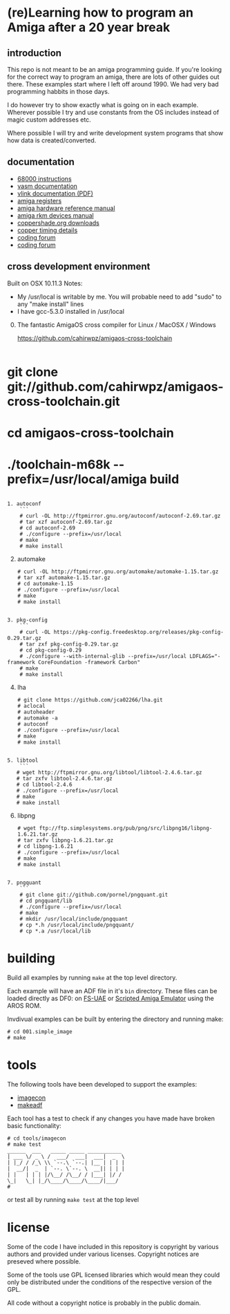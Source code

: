 (re)Learning how to program an Amiga after a 20 year break
==========================================================
introduction
------------
This repo is not meant to be an amiga programming guide. If you're looking for the correct way to program an amiga, there are lots of other guides out there. These examples start where I left off around 1990. We had very bad programming habbits in those days.

I do however try to show exactly what is going on in each example. Wherever possible I try and use constants from the OS includes instead of magic custom addresses etc.

Where possible I will try and write development system programs that show how data is created/converted.

documentation
-------------
* [68000 instructions](http://68k.hax.com/)
* [vasm documentation](http://sun.hasenbraten.de/vasm/release/vasm.html)
* [vlink documentation (PDF)](http://sun.hasenbraten.de/vlink/release/vlink.pdf)
* [amiga registers](http://amigadev.elowar.com/read/ADCD_2.1/Hardware_Manual_guide/node0060.html)
* [amiga hardware reference manual](http://amigadev.elowar.com/read/ADCD_2.1/Hardware_Manual_guide/node0000.html)
* [amiga rkm devices manual](http://amigadev.elowar.com/read/ADCD_2.1/Devices_Manual_guide/node0000.html)
* [coppershade.org downloads](http://coppershade.org/articles/More!/Downloads/)
* [copper timing details](http://coppershade.org/articles/AMIGA/Agnus/Copper:_Exact_WAIT_Timing/)
* [coding forum](http://ada.untergrund.net/?p=boardforums&forum=4)
* [coding forum](http://eab.abime.net/forumdisplay.php?f=112)

cross development environment
-----------------------------
Built on OSX 10.11.3
Notes: 
   * My /usr/local is writable by me. You will probable need to add "sudo" to any "make install" lines
   * I have gcc-5.3.0 installed in /usr/local

0. The fantastic AmigaOS cross compiler for Linux / MacOSX / Windows 

   https://github.com/cahirwpz/amigaos-cross-toolchain

    ```
# git clone git://github.com/cahirwpz/amigaos-cross-toolchain.git
# cd amigaos-cross-toolchain
# ./toolchain-m68k --prefix=/usr/local/amiga build
```
   
1. autoconf
    ```
    # curl -OL http://ftpmirror.gnu.org/autoconf/autoconf-2.69.tar.gz
    # tar xzf autoconf-2.69.tar.gz
    # cd autoconf-2.69
    # ./configure --prefix=/usr/local
    # make
    # make install
```

2. automake
    ```
    # curl -OL http://ftpmirror.gnu.org/automake/automake-1.15.tar.gz
    # tar xzf automake-1.15.tar.gz
    # cd automake-1.15
    # ./configure --prefix=/usr/local
    # make
    # make install
```

3. pkg-config
    ```
    # curl -OL https://pkg-config.freedesktop.org/releases/pkg-config-0.29.tar.gz
    # tar zxf pkg-config-0.29.tar.gz
    # cd pkg-config-0.29
    # ./configure --with-internal-glib --prefix=/usr/local LDFLAGS="-framework CoreFoundation -framework Carbon"
    # make
    # make install
```

4. lha
    ```
    # git clone https://github.com/jca02266/lha.git
    # aclocal
    # autoheader
    # automake -a
    # autoconf
    # ./configure --prefix=/usr/local
    # make
    # make install
```

5. libtool
    ```
   # wget http://ftpmirror.gnu.org/libtool/libtool-2.4.6.tar.gz
   # tar zxfv libtool-2.4.6.tar.gz
   # cd libtool-2.4.6
   # ./configure --prefix=/usr/local
   # make
   # make install
```

6. libpng
    ```
   # wget ftp://ftp.simplesystems.org/pub/png/src/libpng16/libpng-1.6.21.tar.gz
   # tar zxfv libpng-1.6.21.tar.gz
   # cd libpng-1.6.21
   # ./configure --prefix=/usr/local
   # make
   # make install
```

7. pngquant
    ```
    # git clone git://github.com/pornel/pngquant.git
    # cd pngquant/lib
    # ./configure --prefix=/usr/local
    # make
    # mkdir /usr/local/include/pngquant
    # cp *.h /usr/local/include/pngquant/
    # cp *.a /usr/local/lib
```

building
========

Build all examples by running ``make`` at the top level directory.

Each example will have an ADF file in it's ``bin`` directory.  These files can be loaded directly as DF0: on [FS-UAE](http://fs-uae.net/) or [Scripted Amiga Emulator](http://scriptedamigaemulator.net/) using the AROS ROM.

Invdivual examples can be built by entering the directory and running make:

  ```
# cd 001.simple_image
# make
```

tools
=====
The following tools have been developed to support the examples:

* [imagecon](tools/imagecon)
* [makeadf](tools/makeadf)

Each tool has a test to check if any changes you have made have broken basic functionality:

  ```
# cd tools/imagecon
# make test
______  ___   _____ _____ ___________
| ___ \/ _ \ /  ___/  ___|  ___|  _  \
| |_/ / /_\ \\ `--.\ `--.| |__ | | | |
|  __/|  _  | `--. \`--. \  __|| | | |
| |   | | | |/\__/ /\__/ / |___| |/ /
\_|   \_| |_/\____/\____/\____/|___/
#
```

or test all by running  ``make test`` at the top level

license
=======
Some of the code I have included in this repository is copyright by various authors and provided under various licenses. Copyright notices are preseved where possible.

Some of the tools use GPL licensed libraries which would mean they could only be distributed under the conditions of the respective version of the GPL.

All code without a copyright notice is probably in the public domain.
